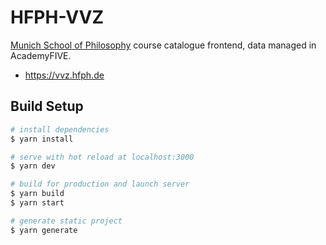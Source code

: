 # HFPH-VVZ

[Munich School of Philosophy](https://hfph.de) course catalogue frontend, data managed in AcademyFIVE.

- https://vvz.hfph.de

## Build Setup

```bash
# install dependencies
$ yarn install

# serve with hot reload at localhost:3000
$ yarn dev

# build for production and launch server
$ yarn build
$ yarn start

# generate static project
$ yarn generate
```
